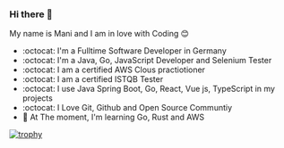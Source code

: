 ### Hi there 👋
My name is Mani and I am in love with Coding 😊
- :octocat: I'm a Fulltime Software Developer in Germany
- :octocat: I'm a Java, Go, JavaScript Developer and Selenium Tester
- :octocat: I am a certified AWS Clous practiotioner
- :octocat: I am a certified ISTQB Tester
- :octocat: I use Java Spring Boot, Go, React, Vue js, TypeScript in my projects
- :octocat: I Love Git, Github and Open Source Communtiy
- :hammer:  At The moment, I'm learning Go, Rust and AWS

[![trophy](https://github-profile-trophy.vercel.app/?username=manimovassagh)](https://github.com/ryo-ma/github-profile-trophy)
